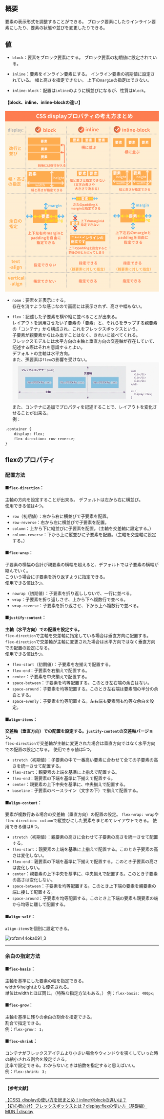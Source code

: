 ## 概要
要素の表示形式を調整することができる。
ブロック要素にしたりインライン要素にしたり、要素の状態や並びを変更したりできる。

## 値
- `block`：要素をブロック要素にする。
ブロック要素の初期値に設定されている。

- `inline`：要素をインライン要素にする。
インライン要素の初期値に設定されている。
幅と高さを指定できない。
上下の`margin`の指定はできない。

- `inline-block`：配置は`inline`のように横並びになるが、性質は`block`。

#### 【block、inline、inline-blockの違い】
![bdr44405-O4HRWW-07-min](https://github.com/uchas0120/TIL/blob/main/images/bdr44405-O4HRWW-07-min_1.png)

- `none`：要素を非表示にする。  
存在を消すような感じなので画面には表示されず、高さや幅もない。

- `flex`：記述した子要素を横や縦に並べることが出来る。  
  レイアウトを適用させたい子要素の「要素」と、それらをラップする親要素の「コンテナ」から構成され、これをフレックスボックスという。    
  子要素が親要素からはみ出すことはなく、きれいに並べてくれる。  
  フレックスモデルには水平方向の主軸と垂直方向の交差軸が存在していて、記述する際はそれを意識するとよい。  
  デフォルトの主軸は水平方向。  
  また、孫要素は`flex`の影響を受けない。
  ![flex](https://github.com/uchas0120/TIL/blob/main/images/flexiblebox.webp)
また、コンテナに追加でプロパティを記述することで、レイアウトを変化させることが出来る。  
例：
```
.container {
    display: flex;
    flex-direction: row-reverse;
}
```

## flexのプロパティ

### 配置方法
#### ■`flex-direction`：
主軸の方向を設定することが出来る。
デフォルトは左から右に横並び。  
使用できる値は4つ。
 - `row`（初期値）：左から右に横並びで子要素を配置。
 - `row-reverse`：右から左に横並びで子要素を配置。
 - `column`：上から下に縦並びに子要素を配置。（主軸を交差軸に設定する。）
 - `column-reverse`：下から上に縦並びに子要素を配置。（主軸を交差軸に設定する。）

#### ■`flex-wrap`：
子要素の横幅の合計が親要素の横幅を超えると、デフォルトでは子要素の横幅が縮んでいく。  
こういう場合に子要素を折り返すように指定できる。  
使用できる値は3つ。
  - `nowrap`（初期値）：子要素を折り返ししないで、一行に並べる。
  - `wrap`：子要素を折り返しさせ、上から下へ複数行で並べる。
  - `wrap-reverse`：子要素を折り返させ、下から上へ複数行で並べる。

#### ■`justify-content`：
<strong>主軸（水平方向）での配置を設定する。</strong><br>
   `flex-direction`で主軸を交差軸に指定している場合は垂直方向に配置する。  
  `flex-direction`で交差軸が主軸に変更された場合は水平方向ではなく垂直方向での配置の設定になる。  
  使用できる値は5つ。
 - `flex-start`（初期値）：子要素を左揃えで配置する。
 - `flex-end`：子要素を右揃えで配置する。
 - `center`：子要素を中央揃えで配置する。
 - `space-between`：子要素を均等配置する。このとき左右端の余白はない。
 - `space-around`：子要素を均等配置する。このとき左右端は要素間の半分の余白とする。
 -  `space-evenly`：子要素を均等配置する。左右端も要素間も均等な余白を設定。

#### ■`align-items`：
<strong>交差軸（垂直方向）での配置を設定する。`justify-content`の交差軸バージョン。</strong><br>
  `flex-direction`で交差軸が主軸に変更された場合は垂直方向ではなく水平方向での配置の設定になる。
    使用できる値は5つ。
   - `stretch`（初期値）：子要素の中で一番高い要素に合わせて全ての子要素の高さを統一させて配置する。
   - `flex-start`：親要素の上端を基準に上揃えで配置する。
   - `flex-end`：親要素の下端を基準に下揃えで配置する。
   - `center`：親要素の上下中央を基準に、中央揃えで配置する。
   - `baseline`：子要素のベースライン（文字の下）で揃えて配置する。

#### ■`align-content`：
要素が複数行ある場合の交差軸（垂直方向）の配置の設定。
 `flex-wrap: wrap`や`flex-direction: column`で縦並びにした要素をまとめてレイアウトできる。
使用できる値は6つ。
 - `stretch`（初期値）：親要素の高さに合わせて子要素の高さを統一させて配置する。
 - `flex-start`：親要素の上端を基準に上揃えで配置する。このとき子要素の高さは変化しない。
 - `flex-end`：親要素の下端を基準に下揃えで配置する。このとき子要素の高さは変化しない。
 - `center`：親要素の上下中央を基準に、中央揃えで配置する。このとき子要素の高さは変化しない。
 - `space-between`：子要素を均等配置する。このとき上下端の要素を親要素の端に接して配置する。
 - `space-around`：子要素を均等配置する。このとき上下端の要素も親要素の端から均等に離して配置する。

#### ■`align-self`：
`align-items`を個別に設定できる。

![rofzm44oka091_3](https://github.com/uchas0120/TIL/assets/152408430/692e07e1-858e-4321-99b5-bb95e379bd81)

---

### 余白の指定方法
#### ■`flex-basis`：
主軸を基準にした要素の幅を指定できる。  
widthやheightよりも優先される。  
単位はwidthとほぼ同じ。（特殊な指定方法もある。）
例：`flex-basis: 400px;`

#### ■`flex-grow`：
主軸を基準に残りの余白の割合を指定できる。  
割合で指定できる。  
例：`flex-grow： 1;`

#### ■`flex-shrink`：
コンテナがフレックスアイテムより小さい場合やウィンドウを狭くしていった時の縮小される割合を設定できる。  
比率で設定できる。わからないときは倍数を指定すると思えばいい。  
例：`flex-shrink: 3;`

---

#### 【参考文献】
[【CSS】displayの使い方を総まとめ！inlineやblockの違いは？](https://saruwakakun.com/html-css/basic/display)  
[【初心者向け】フレックスボックスとは？display:flexの使い方（基礎編）](https://www.asobou.co.jp/blog/web/flex-box#flex-direction)  
[MDN | display](https://developer.mozilla.org/ja/docs/Web/CSS/display)
